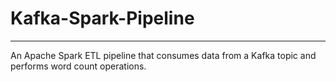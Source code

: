 # Kafka-Spark-Pipeline
---
An Apache Spark ETL pipeline that consumes data from a Kafka topic and performs word count operations. 